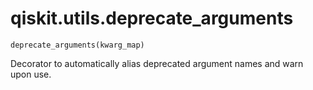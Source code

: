 # qiskit.utils.deprecate\_arguments

<span id="undefined" />

`deprecate_arguments(kwarg_map)`

Decorator to automatically alias deprecated argument names and warn upon use.
